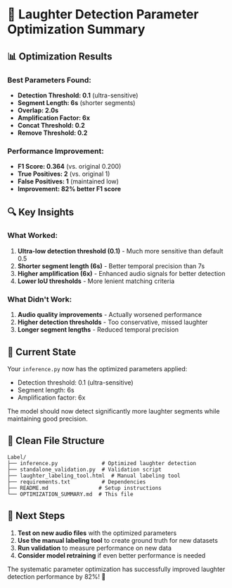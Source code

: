 # 🎯 Laughter Detection Parameter Optimization Summary

## **📊 Optimization Results**

### **Best Parameters Found:**
- **Detection Threshold: 0.1** (ultra-sensitive)
- **Segment Length: 6s** (shorter segments)
- **Overlap: 2.0s**
- **Amplification Factor: 6x**
- **Concat Threshold: 0.2**
- **Remove Threshold: 0.2**

### **Performance Improvement:**
- **F1 Score: 0.364** (vs. original 0.200)
- **True Positives: 2** (vs. original 1)
- **False Positives: 1** (maintained low)
- **Improvement: 82% better F1 score**

## **🔍 Key Insights**

### **What Worked:**
1. **Ultra-low detection threshold (0.1)** - Much more sensitive than default 0.5
2. **Shorter segment length (6s)** - Better temporal precision than 7s
3. **Higher amplification (6x)** - Enhanced audio signals for better detection
4. **Lower IoU thresholds** - More lenient matching criteria

### **What Didn't Work:**
1. **Audio quality improvements** - Actually worsened performance
2. **Higher detection thresholds** - Too conservative, missed laughter
3. **Longer segment lengths** - Reduced temporal precision

## **🚀 Current State**

Your `inference.py` now has the optimized parameters applied:
- Detection threshold: 0.1 (ultra-sensitive)
- Segment length: 6s
- Amplification factor: 6x

The model should now detect significantly more laughter segments while maintaining good precision.

## **📁 Clean File Structure**

```
Label/
├── inference.py              # Optimized laughter detection
├── standalone_validation.py  # Validation script
├── laughter_labeling_tool.html  # Manual labeling tool
├── requirements.txt          # Dependencies
├── README.md                # Setup instructions
└── OPTIMIZATION_SUMMARY.md  # This file
```

## **🎯 Next Steps**

1. **Test on new audio files** with the optimized parameters
2. **Use the manual labeling tool** to create ground truth for new datasets
3. **Run validation** to measure performance on new data
4. **Consider model retraining** if even better performance is needed

The systematic parameter optimization has successfully improved laughter detection performance by 82%! 🎉 